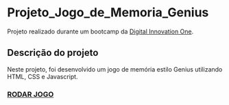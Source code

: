 # Projeto_Jogo_de_Memoria_Genius

Projeto realizado durante um bootcamp da [Digital Innovation One](https://digitalinnovation.one).

## Descrição do projeto

Neste projeto, foi desenvolvido um jogo de memória estilo Genius utilizando HTML, CSS e Javascript.

###   [RODAR JOGO](https://geovaneramirez.github.io/Projeto_Jogo_de_Memoria_Genius/)
